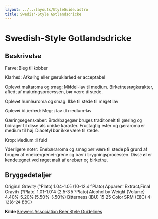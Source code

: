 ```yaml
---
layout: ../../layouts/StyleGuide.astro
title: Swedish-Style Gotlandsdricke
---
```

# Swedish-Style Gotlandsdricke

## Beskrivelse
Farve: Bleg til kobber

Klarhed: Afkøling eller gæruklarhed er acceptabel

Oplevet maltaroma og smag: Middel-lav til medium. Birketræsrøgkarakter, afledt af maltningsprocessen, bør være til stede.

Oplevet humlearoma og smag: Ikke til stede til meget lav

Oplevet bitterhed: Meget lav til medium-lav

Gæringsegenskaber: Brød/bagegær bruges traditionelt til gæring og bidrager til disse øls unikke karakter. Frugtagtig ester og gæraroma er medium til høj. Diacetyl bør ikke være til stede.

Krop: Medium til fuld

Yderligere noter: Enebæraroma og smag bør være til stede på grund af brugen af ​​enebærgrene/-grene og bær i brygningsprocessen. Disse øl er kendetegnet ved røget malt af enebær og birketræ.




## Bryggedetaljer
Original Gravity (°Plato) 1.04-1.05 (10-12.4 °Plato)
Apparent Extract/Final Gravity (°Plato) 1.01-1.014 (2.5-3.5 °Plato)
Alcohol by Weight (Volume) 4.40%-5.20% (5.50%-6.50%)
Bitterness (IBU) 15-25
Color SRM (EBC) 4-12(8-24 EBC)					



**Kilde**
[Brewers Association Beer Style Guidelines](https://www.brewersassociation.org/)
